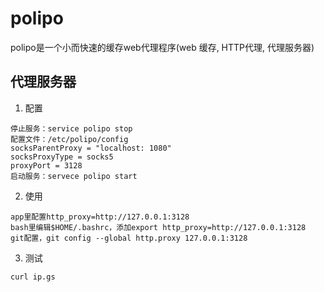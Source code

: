 # polipo

polipo是一个小而快速的缓存web代理程序(web 缓存, HTTP代理, 代理服务器)


## 代理服务器

1. 配置
```
停止服务：service polipo stop
配置文件：/etc/polipo/config
socksParentProxy = "localhost: 1080"
socksProxyType = socks5
proxyPort = 3128
启动服务：servece polipo start
```

2. 使用
```
app里配置http_proxy=http://127.0.0.1:3128
bash里编辑$HOME/.bashrc，添加export http_proxy=http://127.0.0.1:3128
git配置，git config --global http.proxy 127.0.0.1:3128
```

3. 测试
```
curl ip.gs
```
